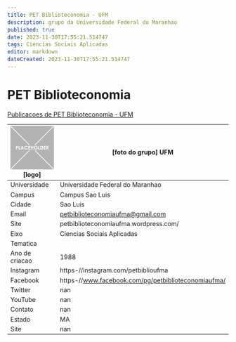 ```yaml
---
title: PET Biblioteconomia - UFM
description: grupo da Universidade Federal do Maranhao
published: true
date: 2023-11-30T17:55:21.514747
tags: Ciencias Sociais Aplicadas
editor: markdown
dateCreated: 2023-11-30T17:55:21.514747
---
```


# PET Biblioteconomia

[Publicacoes de PET Biblioteconomia - UFM](/atividade/113PETBiblioteconomiaUFM/feed.md)

| ![placeholder.png](/placeholder.png) [logo] | [foto do grupo] UFM         |
| ------------------------------------------- | ------------------------------------------------- |
| Universidade                                | Universidade Federal do Maranhao      |
| Campus                                      | Campus Sao Luis            |
| Cidade                                      | Sao Luis             |
| Email                                       | petbiblioteconomiaufma@gmail.com             |
| Site                                        | petbiblioteconomiaufma.wordpress.com/              |
| Eixo                                        | Ciencias Sociais Aplicadas              |
| Tematica                                    |           |
| Ano de criacao                              | 1988        |
| Instagram                                   | https-//instagram.com/petbiblioufma         |
| Facebook                                    | https-//www.facebook.com/pg/petbiblioteconomiaufma/          |
| Twitter                                     | nan           |
| YouTube                                     | nan           |
| Contato                                     | nan         |
| Estado                                      |  MA            |
| Site                                        | nan |
